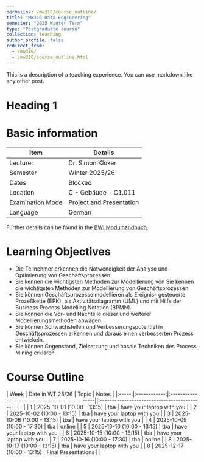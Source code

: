 ```yaml
---
permalink: /mw310/course_outline/
title: "MW310 Data Engineering"
semester: "2025 Winter Term"
type: "Postgraduate course"
collection: teaching
author_profile: false
redirect_from: 
  - /mw310/
  - /mw310/course_outline.html
---
```


This is a description of a teaching experience. You can use markdown like any other post.

Heading 1
======

Basic information
======

| Item               | Details                      |
|--------------------|------------------------------|
| Lecturer           | Dr. Simon Kloker             |
| Semester           | Winter 2025/26               |
| Dates              | Blocked                      |
| Location           | C - Gebäude - C1.011         |
| Examination Mode   | Project and Presentation     |
| Language           | German                       |

Further details can be found in the [BWI Modulhandbuch](https://www.hwg-lu.de/fileadmin/user_upload/fachbereiche/fachbereich-3/Wirtschaftsinformatik/Downloads/BWI_Modulhandbuch.pdf). 

Learning Objectives
======


* Die Teilnehmer erkennen die Notwendigkeit der Analyse und Optimierung von Geschäftsprozessen.
* Sie kennen die wichtigsten Methoden zur Modellierung von Sie kennen die wichtigsten Methoden zur Modellierung von Geschäftsprozessen
* Sie können Geschäftsprozesse modellieren als Ereignis- gesteuerte Prozeßkette (EPK), als Aktivitätsdiagramm (UML) und mit Hilfe der Business Process Modelling Notation (BPMN).
* Sie können die Vor- und Nachteile dieser und weiterer Modellierungsmethoden abwägen.
* Sie können Schwachstellen und Verbesserungspotential in Geschäftsprozessen erkennen und daraus einen verbesserten Prozess entwickeln.
* Sie können Gegenstand, Zielsetzung und basale Techniken des Process Mining erklären.


Course Outline
======

| Week | Date in WT 25/26 | Topic |  Notes |
|:-----:|:------------:|:-----------------------------------------------||:-----------------------------------------------|
| 1 | 2025-10-01 (10:00 - 13:15) | tba | have your laptop with you  |
| 2 | 2025-10-02 (10:00 - 13:15) | tba | have your laptop with you  |
| 3 | 2025-10-08 (10:00 - 13:15) | tba | have your laptop with you  |
| 4 | 2025-10-09 (10:00 - 17:30) | tba | online |
| 5 | 2025-10-10 (10:00 - 13:15) | tba | have your laptop with you  |
| 6 | 2025-10-15 (10:00 - 13:15) | tba | have your laptop with you  |
| 7 | 2025-10-16 (10:00 - 17:30) | tba | online |
| 8 | 2025-10-17 (10:00 - 13:15) | tba | have your laptop with you |
| 8 | 2025-12-17 (10:00 - 13:15) | Final Presentations |  |
